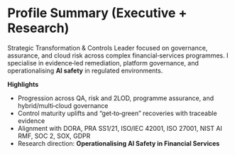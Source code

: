 # Profile Summary (Executive + Research)

Strategic Transformation & Controls Leader focused on governance, assurance, and cloud risk across complex financial‑services programmes.
I specialise in evidence‑led remediation, platform governance, and operationalising **AI safety** in regulated environments.

**Highlights**
- Progression across QA, risk and 2LOD, programme assurance, and hybrid/multi‑cloud governance
- Control maturity uplifts and “get‑to‑green” recoveries with traceable evidence
- Alignment with DORA, PRA SS1/21, ISO/IEC 42001, ISO 27001, NIST AI RMF, SOC 2, SOX, GDPR
- Research direction: **Operationalising AI Safety in Financial Services**
